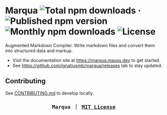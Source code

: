 # Marqua ![Total npm downloads](https://img.shields.io/npm/dt/marqua) &middot; ![Published npm version](https://img.shields.io/npm/v/marqua) ![Monthly npm downloads](https://img.shields.io/npm/dm/marqua) ![License](https://img.shields.io/github/license/ignatiusmb/marqua)

Augmented Markdown Compiler. Write markdown files and convert them into structured data and markup.

-   Visit the documentation site at <https://marqua.mauss.dev> to get started.
-   See <https://github.com/ignatiusmb/marqua/releases> tab to stay updated.

## Contributing

See [CONTRIBUTING.md](CONTRIBUTING.md) to develop locally.

<h3 align="center"><pre>Marqua ｜ <a href="LICENSE">MIT License</a></pre></h3>
